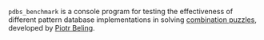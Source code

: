 `pdbs_benchmark` is a console program for testing the effectiveness of different pattern database implementations in solving [combination puzzles](https://en.wikipedia.org/wiki/Combination_puzzle), developed by [Piotr Beling](http://pbeling.w8.pl/).